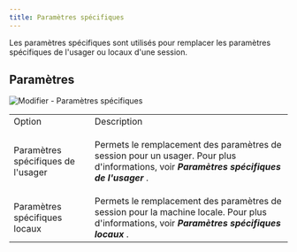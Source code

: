 ```yaml
---
title: Paramètres spécifiques
---
```

Les paramètres spécifiques sont utilisés pour remplacer les paramètres spécifiques de l'usager ou locaux d'une session. 

## Paramètres 

![Modifier - Paramètres spécifiques](/img/fr/rdm/mac/clip4055.png) 

<table>
	<tr>
		<td>
Option 
		</td>
		<td>
Description 
		</td>
	</tr>
		<td>
Paramètres spécifiques de l'usager 
		</td>
		<td>

Permets le remplacement des paramètres de session pour un usager. Pour plus d'informations, voir ***Paramètres spécifiques de l'usager*** . 
		</td>
	</tr>
		<td>
Paramètres spécifiques locaux 
		</td>
		<td>
Permets le remplacement des paramètres de session pour la machine locale. Pour plus d'informations, voir ***Paramètres spécifiques locaux*** . 
		</td>
	</tr>
</table>



